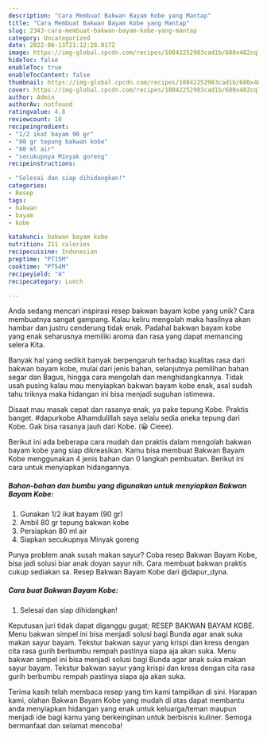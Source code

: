 ```yaml
---
description: "Cara Membuat Bakwan Bayam Kobe yang Mantap"
title: "Cara Membuat Bakwan Bayam Kobe yang Mantap"
slug: 2343-cara-membuat-bakwan-bayam-kobe-yang-mantap
category: Uncategorized
date: 2022-06-13T21:12:28.017Z
image: https://img-global.cpcdn.com/recipes/10842252983cad1b/680x482cq70/bakwan-bayam-kobe-foto-resep-utama.jpg
hideToc: false
enableToc: true
enableTocContent: false
thumbnail: https://img-global.cpcdn.com/recipes/10842252983cad1b/680x482cq70/bakwan-bayam-kobe-foto-resep-utama.jpg
cover: https://img-global.cpcdn.com/recipes/10842252983cad1b/680x482cq70/bakwan-bayam-kobe-foto-resep-utama.jpg
author: Admin
authorAv: notfound
ratingvalue: 4.8
reviewcount: 18
recipeingredient:
- "1/2 ikat bayam 90 gr"
- "80 gr tepung bakwan kobe"
- "80 ml air"
- "secukupnya Minyak goreng"
recipeinstructions:

- "Selesai dan siap dihidangkan!"
categories:
- Resep
tags:
- bakwan
- bayam
- kobe

katakunci: bakwan bayam kobe 
nutrition: 211 calories
recipecuisine: Indonesian
preptime: "PT15M"
cooktime: "PT54M"
recipeyield: "4"
recipecategory: Lunch

---
```





Anda sedang mencari inspirasi resep bakwan bayam kobe yang unik? Cara membuatnya sangat gampang. Kalau keliru mengolah maka hasilnya akan hambar dan justru cenderung tidak enak. Padahal bakwan bayam kobe yang enak seharusnya memiliki aroma dan rasa yang dapat memancing selera Kita.





Banyak hal yang sedikit banyak berpengaruh terhadap kualitas rasa dari bakwan bayam kobe, mulai dari jenis bahan, selanjutnya pemilihan bahan segar dan Bagus, hingga cara mengolah dan menghidangkannya. Tidak usah pusing kalau mau menyiapkan bakwan bayam kobe enak,      asal sudah tahu triknya maka hidangan ini bisa menjadi suguhan istimewa.














Disaat mau masak cepat dan rasanya enak, ya pake tepung Kobe. Praktis banget. #dapurkobe Alhamdulillah saya selalu sedia aneka tepung dari Kobe. Gak bisa rasanya jauh dari Kobe. (😀 Cieee).






Berikut ini ada beberapa cara mudah dan praktis dalam mengolah bakwan bayam kobe yang siap dikreasikan. Kamu bisa membuat Bakwan Bayam Kobe menggunakan 4 jenis bahan dan 0 langkah pembuatan. Berikut ini cara untuk menyiapkan hidangannya.

<!--inarticleads1-->

##### Bahan-bahan dan bumbu yang digunakan untuk menyiapkan Bakwan Bayam Kobe:

1. Gunakan 1/2 ikat bayam (90 gr)
1. Ambil 80 gr tepung bakwan kobe
1. Persiapkan 80 ml air
1. Siapkan secukupnya Minyak goreng


Punya problem anak susah makan sayur? Coba resep Bakwan Bayam Kobe, bisa jadi solusi biar anak doyan sayur nih. Cara membuat bakwan praktis cukup sediakan sa. Resep Bakwan Bayam Kobe dari @dapur_dyna. 

<!--inarticleads2-->

##### Cara buat Bakwan Bayam Kobe:


1. Selesai dan siap dihidangkan!

Keputusan juri tidak dapat diganggu gugat; RESEP BAKWAN BAYAM KOBE. Menu bakwan simpel ini bisa menjadi solusi bagi Bunda agar anak suka makan sayur bayam. Tekstur bakwan sayur yang krispi dan kress dengan cita rasa gurih berbumbu rempah pastinya siapa aja akan suka. Menu bakwan simpel ini bisa menjadi solusi bagi Bunda agar anak suka makan sayur bayam. Tekstur bakwan sayur yang krispi dan kress dengan cita rasa gurih berbumbu rempah pastinya siapa aja akan suka. 

Terima kasih telah membaca resep yang tim kami tampilkan di sini. Harapan kami, olahan Bakwan Bayam Kobe yang mudah di atas dapat membantu anda menyiapkan hidangan yang enak untuk keluarga/teman maupun menjadi ide bagi kamu yang berkeinginan untuk berbisnis kuliner. Semoga bermanfaat dan selamat mencoba!
